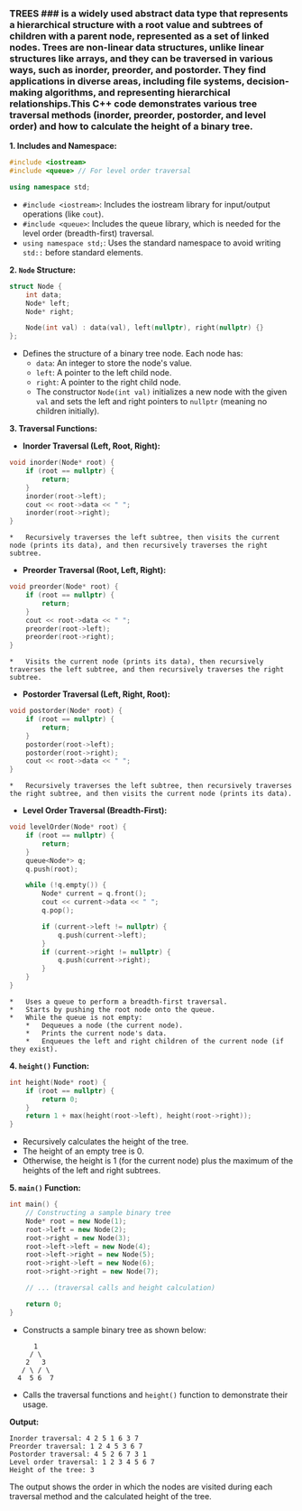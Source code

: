### TREES ### is a widely used abstract data type that represents a hierarchical structure with a root value and subtrees of children with a parent node, represented as a set of linked nodes. Trees are non-linear data structures, unlike linear structures like arrays, and they can be traversed in various ways, such as inorder, preorder, and postorder.  They find applications in diverse areas, including file systems, decision-making algorithms, and representing hierarchical relationships.This C++ code demonstrates various tree traversal methods (inorder, preorder, postorder, and level order) and how to calculate the height of a binary tree.

**1. Includes and Namespace:**

```c++
#include <iostream>
#include <queue> // For level order traversal

using namespace std;
```

*   `#include <iostream>`: Includes the iostream library for input/output operations (like `cout`).
*   `#include <queue>`: Includes the queue library, which is needed for the level order (breadth-first) traversal.
*   `using namespace std;`: Uses the standard namespace to avoid writing `std::` before standard elements.

**2. `Node` Structure:**

```c++
struct Node {
    int data;
    Node* left;
    Node* right;

    Node(int val) : data(val), left(nullptr), right(nullptr) {}
};
```

*   Defines the structure of a binary tree node. Each node has:
    *   `data`: An integer to store the node's value.
    *   `left`: A pointer to the left child node.
    *   `right`: A pointer to the right child node.
    *   The constructor `Node(int val)` initializes a new node with the given `val` and sets the left and right pointers to `nullptr` (meaning no children initially).

**3. Traversal Functions:**

*   **Inorder Traversal (Left, Root, Right):**

```c++
void inorder(Node* root) {
    if (root == nullptr) {
        return;
    }
    inorder(root->left);
    cout << root->data << " ";
    inorder(root->right);
}
```

    *   Recursively traverses the left subtree, then visits the current node (prints its data), and then recursively traverses the right subtree.

*   **Preorder Traversal (Root, Left, Right):**

```c++
void preorder(Node* root) {
    if (root == nullptr) {
        return;
    }
    cout << root->data << " ";
    preorder(root->left);
    preorder(root->right);
}
```

    *   Visits the current node (prints its data), then recursively traverses the left subtree, and then recursively traverses the right subtree.

*   **Postorder Traversal (Left, Right, Root):**

```c++
void postorder(Node* root) {
    if (root == nullptr) {
        return;
    }
    postorder(root->left);
    postorder(root->right);
    cout << root->data << " ";
}
```

    *   Recursively traverses the left subtree, then recursively traverses the right subtree, and then visits the current node (prints its data).

*   **Level Order Traversal (Breadth-First):**

```c++
void levelOrder(Node* root) {
    if (root == nullptr) {
        return;
    }
    queue<Node*> q;
    q.push(root);

    while (!q.empty()) {
        Node* current = q.front();
        cout << current->data << " ";
        q.pop();

        if (current->left != nullptr) {
            q.push(current->left);
        }
        if (current->right != nullptr) {
            q.push(current->right);
        }
    }
}
```

    *   Uses a queue to perform a breadth-first traversal.
    *   Starts by pushing the root node onto the queue.
    *   While the queue is not empty:
        *   Dequeues a node (the current node).
        *   Prints the current node's data.
        *   Enqueues the left and right children of the current node (if they exist).

**4. `height()` Function:**

```c++
int height(Node* root) {
    if (root == nullptr) {
        return 0;
    }
    return 1 + max(height(root->left), height(root->right));
}
```

*   Recursively calculates the height of the tree.
*   The height of an empty tree is 0.
*   Otherwise, the height is 1 (for the current node) plus the maximum of the heights of the left and right subtrees.

**5. `main()` Function:**

```c++
int main() {
    // Constructing a sample binary tree
    Node* root = new Node(1);
    root->left = new Node(2);
    root->right = new Node(3);
    root->left->left = new Node(4);
    root->left->right = new Node(5);
    root->right->left = new Node(6);
    root->right->right = new Node(7);

    // ... (traversal calls and height calculation)

    return 0;
}
```

*   Constructs a sample binary tree as shown below:

```
      1
     / \
    2   3
   / \ / \
  4  5 6  7
```

*   Calls the traversal functions and `height()` function to demonstrate their usage.

**Output:**

```
Inorder traversal: 4 2 5 1 6 3 7 
Preorder traversal: 1 2 4 5 3 6 7 
Postorder traversal: 4 5 2 6 7 3 1 
Level order traversal: 1 2 3 4 5 6 7 
Height of the tree: 3
```

The output shows the order in which the nodes are visited during each traversal method and the calculated height of the tree.

